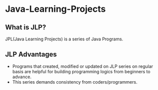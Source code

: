 # Java-Learning-Projects


## What is JLP?
JPL(Java Learning Projects) is a series of Java Programs. 

## JLP Advantages
- Programs that created, modified or updated on JLP series on regular basis are helpful for building programming logics from beginners to advance.
- This series demands consistency from coders/programmers.


